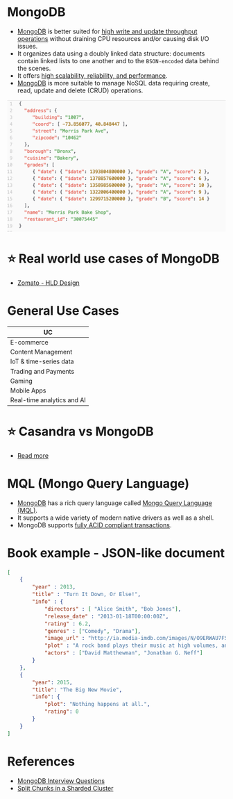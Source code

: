 
# MongoDB
- [MongoDB](https://www.mongodb.com/) is better suited for [high write and update throughput operations](../../../../7_PropertiesDistributedSystem/Scalability/LatencyThroughput.md) without draining CPU resources and/or causing disk I/O issues. 
- It organizes data using a doubly linked data structure: documents contain linked lists to one another and to the `BSON-encoded` data behind the scenes.
- It offers [high scalability, reliability, and performance](../../../Glossaries/ScalabilityDB.md).
- [MongoDB]() is more suitable to manage NoSQL data requiring create, read, update and delete (CRUD) operations.

![img.png](assests/MongoDB_JSON.png)

# :star: Real world use cases of MongoDB
- [Zomato - HLD Design](../../../../0_HLDUseCasesProblems/FoodOrderingZomatoSwiggy/Readme.md)

# General Use Cases

| UC                         |
|----------------------------|
| E-commerce                 |
| Content Management         |
| IoT & time-series data     |
| Trading and Payments       |
| Gaming                     |
| Mobile Apps                |
| Real-time analytics and AI |

# :star: Casandra vs MongoDB
- [Read more](../../DynamoDBVsMongoDBVsCasandra.md)

# MQL (Mongo Query Language)
- [MongoDB]() has a rich query language called [Mongo Query Language (MQL)](https://www.mongodb.com/developer/products/atlas/getting-started-atlas-mongodb-query-language-mql/). 
- It supports a wide variety of modern native drivers as well as a shell.
- MongoDB supports [fully ACID compliant transactions](../../../Glossaries/ACIDTransactions/Readme.md).

# Book example - JSON-like document

````json
[
    {
        "year" : 2013,
        "title" : "Turn It Down, Or Else!",
        "info" : {
            "directors" : [ "Alice Smith", "Bob Jones"],
            "release_date" : "2013-01-18T00:00:00Z",
            "rating" : 6.2,
            "genres" : ["Comedy", "Drama"],
            "image_url" : "http://ia.media-imdb.com/images/N/O9ERWAU7FS797AJ7LU8HN09AMUP908RLlo5JF90EWR7LJKQ7@@._V1_SX400_.jpg",
            "plot" : "A rock band plays their music at high volumes, annoying the neighbors.",
            "actors" : ["David Matthewman", "Jonathan G. Neff"]
        }
    },
    {
        "year": 2015,
        "title": "The Big New Movie",
        "info": {
            "plot": "Nothing happens at all.",
            "rating": 0
        }
    }
]
````

# References
- [MongoDB Interview Questions](https://www.interviewbit.com/mongodb-interview-questions/)
- [Split Chunks in a Sharded Cluster](https://www.mongodb.com/docs/manual/tutorial/split-chunks-in-sharded-cluster/)